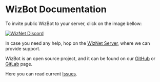 # WizBot Documentation

To invite public WizBot to your server, click on the image bellow:

[![WizNet Discord](https://i.imgur.com/veSbGZ2.png)](https://wizbot.cc/botinvite)

In case you need any help, hop on the [WizNet Server](https://wizbot.cc/discord), where we can provide support.

WizBot is an open source project, and it can be found on our [GitHub](https://github.com/Wizkiller96/WizBot) or [GitLab](https://gitlab.com/WizNet/WizBot) page.

Here you can read current [Issues](https://github.com/Wizkiller96/WizBot/issues).

